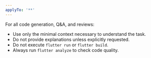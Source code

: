 ```yaml
---
applyTo: '**'
---
```


For all code generation, Q&A, and reviews:

- Use only the minimal context necessary to understand the task.
- Do not provide explanations unless explicitly requested.
- Do not execute `flutter run` or `flutter build`.
- Always run `flutter analyze` to check code quality.